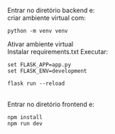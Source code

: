 Entrar no diretório backend e: <br/>
criar ambiente virtual com: <br/>
```
python -m venv venv
```
Ativar ambiente virtual <br/>
Instalar requirements.txt
Executar: <br/>
```
set FLASK_APP=app.py
set FLASK_ENV=development
```
```
flask run --reload
```
<br/>
Entrar no diretório frontend e:<br/>

```
npm install
npm run dev
```

